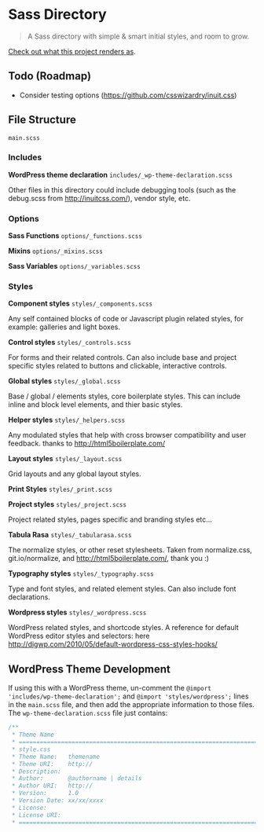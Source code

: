 # Sass Directory

> A Sass directory with simple & smart initial styles, and room to grow.

[Check out what this project renders as](http://beaucharman.github.io/sass-directory).

## Todo (Roadmap)

- Consider testing options (https://github.com/csswizardry/inuit.css)

## File Structure

`main.scss`

### Includes
**WordPress theme declaration**
`includes/_wp-theme-declaration.scss`

Other files in this directory could include debugging tools (such as the debug.scss from http://inuitcss.com/), vendor style, etc.

### Options

**Sass Functions**
`options/_functions.scss`

**Mixins**
`options/_mixins.scss`

**Sass Variables**
`options/_variables.scss`

### Styles

**Component styles**
`styles/_components.scss`

Any self contained blocks of code or Javascript plugin related styles, for example: galleries and light boxes.

**Control styles**
`styles/_controls.scss`

For forms and their related controls. Can also include base and project specific styles related to buttons and clickable, interactive controls.

**Global styles**
`styles/_global.scss`

Base / global / elements styles, core boilerplate styles. This can include inline and block level elements, and thier basic styles.

**Helper styles**
`styles/_helpers.scss`

Any modulated styles that help with cross browser compatibility and user feedback. thanks to http://html5boilerplate.com/

**Layout styles**
`styles/_layout.scss`

Grid layouts and any global layout styles.

**Print Styles**
`styles/_print.scss`

**Project styles**
`styles/_project.scss`

Project related styles, pages specific and branding styles etc...

**Tabula Rasa**
`styles/_tabularasa.scss`

The normalize styles, or other reset stylesheets. Taken from normalize.css, git.io/normalize, and http://html5boilerplate.com/, thank you :)

**Typography styles**
`styles/_typography.scss`

Type and font styles, and related element styles. Can also include font declarations.

**Wordpress styles**
`styles/_wordpress.scss`

WordPress related styles, and shortcode styles. A reference for default WordPress editor styles and selectors: here http://digwp.com/2010/05/default-wordpress-css-styles-hooks/

## WordPress Theme Development
If using this with a WordPress theme, un-comment the `@import 'includes/wp-theme-declaration';` and `@import 'styles/wordpress';` lines in the `main.scss` file, and then add the appropriate information to those files. The `wp-theme-declaration.scss` file just contains:

```css
/**
 * Theme Name
 * ========================================================================
 * style.css
 * Theme Name:   themename
 * Theme URI:    http://
 * Description:
 * Author:       @authorname | details
 * Author URI:   http://
 * Version:      1.0
 * Version Date: xx/xx/xxxx
 * License:
 * License URI:
 * ======================================================================== */
```
